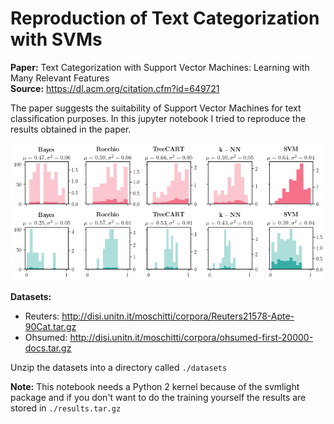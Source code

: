 # Reproduction of Text Categorization with SVMs

**Paper:** Text Categorization with Support Vector Machines: Learning with Many Relevant Features<br>
**Source:** https://dl.acm.org/citation.cfm?id=649721

The paper suggests the suitability of Support Vector Machines for text classification purposes. In this jupyter notebook I tried to reproduce the results obtained in the paper.

![Distribution of F1 scores](results_hist.png)

**Datasets:**
- Reuters: http://disi.unitn.it/moschitti/corpora/Reuters21578-Apte-90Cat.tar.gz     
- Ohsumed: http://disi.unitn.it/moschitti/corpora/ohsumed-first-20000-docs.tar.gz

Unzip the datasets into a directory called `./datasets`

**Note:** This notebook needs a Python 2 kernel because of the svmlight package and if you don't want to do the training yourself the results are stored in `./results.tar.gz`
